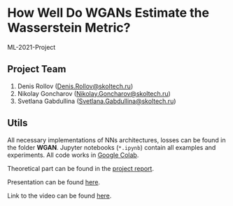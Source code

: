 # How Well Do WGANs Estimate the Wasserstein Metric?
ML-2021-Project

## Project Team

1. Denis Rollov (Denis.Rollov@skoltech.ru)
2. Nikolay Goncharov (Nikolay.Goncharov@skoltech.ru)
3. Svetlana Gabdullina (Svetlana.Gabdullina@skoltech.ru)

## Utils

All necessary implementations of NNs architectures, losses can be found in the folder **WGAN**.
Jupyter notebooks (`*.ipynb`) contain all examples and experiments. All code works in [Google Colab](https://colab.research.google.com/).

Theoretical part can be found in the [project report](https://github.com/rollovd/ML-2021-Project/blob/master/ML_Final_Project_Report.pdf).

Presentation can be found [here](https://github.com/rollovd/ML-2021-Project/blob/master/ML_Final_Project_Presentation.pdf).

Link to the video can be found [here](https://youtu.be/32JWttjYL5g).


